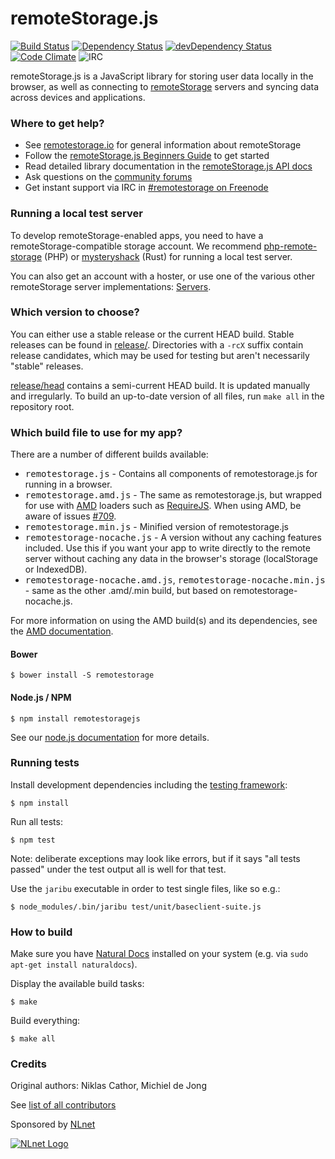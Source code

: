 # remoteStorage.js

[![Build Status](http://img.shields.io/travis/remotestorage/remotestorage.js.svg?style=flat)](http://travis-ci.org/remotestorage/remotestorage.js)
[![Dependency Status](http://img.shields.io/david/remotestorage/remotestorage.js.svg?style=flat)](https://david-dm.org/remotestorage/remotestorage.js#info=dependencies)
[![devDependency Status](http://img.shields.io/david/dev/remotestorage/remotestorage.js.svg?style=flat)](https://david-dm.org/remotestorage/remotestorage.js#info=devDependencies)
[![Code Climate](http://img.shields.io/codeclimate/github/remotestorage/remotestorage.js.svg?style=flat)](https://codeclimate.com/github/remotestorage/remotestorage.js)
![IRC](https://img.shields.io/badge/irc%20channel-%23remotestorage%20on%20freenode-blue.svg)

remoteStorage.js is a JavaScript library for storing user data locally in the
browser, as well as connecting to [remoteStorage](http://remotestorage.io)
servers and syncing data across devices and applications.

### Where to get help?

* See [remotestorage.io](http://remotestorage.io/) for general information about remoteStorage
* Follow the [remoteStorage.js Beginners Guide](https://wiki.remotestorage.io/RemoteStorage.js:Beginners'_Guide) to get started
* Read detailed library documentation in the [remoteStorage.js API docs](https://remotestorage.github.io/remotestorage.js)
* Ask questions on the [community forums](https://community.remotestorage.io/)
* Get instant support via IRC in [#remotestorage on Freenode](irc://irc.freenode.net:7000/remotestorage)

### Running a local test server

To develop remoteStorage-enabled apps, you need to have a
remoteStorage-compatible storage account. We recommend
[php-remote-storage](https://github.com/fkooman/php-remote-storage) (PHP) or
[mysteryshack](https://github.com/untitaker/mysteryshack) (Rust)
for running a local test server.

You can also get an account with a hoster, or use one of the various other
remoteStorage server implementations:
[Servers](https://wiki.remotestorage.io/Servers).

### Which version to choose?

You can either use a stable release or the current HEAD build. Stable releases
can be found in [release/](https://github.com/remotestorage/remotestorage.js/tree/master/release/).
Directories with a `-rcX` suffix contain release candidates, which may be used
for testing but aren't necessarily "stable" releases.

[release/head](https://github.com/remotestorage/remotestorage.js/tree/master/release/head/)
contains a semi-current HEAD build. It is updated manually and irregularly. To
build an up-to-date version of all files, run `make all` in the repository
root.

### Which build file to use for my app?

There are a number of different builds available:

* <kbd>remotestorage.js</kbd> - Contains all components of remotestorage.js for
  running in a browser.
* <kbd>remotestorage.amd.js</kbd> - The same as remotestorage.js, but wrapped
  for use with
  [AMD](https://en.wikipedia.org/wiki/Asynchronous_module_definition) loaders
  such as [RequireJS](http://requirejs.org/). When using AMD, be aware of issues
  [#709](https://github.com/remotestorage/remotestorage.js/issues/709).
* <kbd>remotestorage.min.js</kbd> - Minified version of remotestorage.js
* <kbd>remotestorage-nocache.js</kbd> - A version without any caching features
  included. Use this if you want your app to write directly to the remote
  server without caching any data in the browser's storage (localStorage or
  IndexedDB).
* <kbd>remotestorage-nocache.amd.js</kbd>,
  <kbd>remotestorage-nocache.min.js</kbd> - same as the other .amd/.min
  build, but based on remotestorage-nocache.js.


For more information on using the AMD build(s) and its dependencies, see the [AMD documentation](https://github.com/remotestorage/remotestorage.js/blob/master/doc/amd.md).

#### Bower

    $ bower install -S remotestorage

#### Node.js / NPM

    $ npm install remotestoragejs

See our [node.js documentation](https://github.com/remotestorage/remotestorage.js/blob/master/doc/nodejs.md) for more details.

### Running tests

Install development dependencies including the
[testing framework](https://github.com/silverbucket/jaribu):

    $ npm install

Run all tests:

    $ npm test

Note: deliberate exceptions may look like errors, but if it says "all
tests passed" under the test output all is well for that test.

Use the `jaribu` executable in order to test single files, like so e.g.:

    $ node_modules/.bin/jaribu test/unit/baseclient-suite.js

### How to build

Make sure you have [Natural Docs](http://www.naturaldocs.org/) installed on
your system (e.g. via `sudo apt-get install naturaldocs`).

Display the available build tasks:

    $ make

Build everything:

    $ make all

### Credits

Original authors: Niklas Cathor, Michiel de Jong

See [list of all contributors](https://github.com/remotestorage/remotestorage.js/graphs/contributors)

Sponsored by [NLnet](https://nlnet.nl)

[![NLnet Logo](http://sockethub.org/res/img/nlnet-logo.svg)](https://nlnet.nl)
